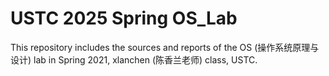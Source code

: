 # USTC 2025 Spring OS_Lab
This repository includes the sources and reports of the OS (操作系统原理与设计) lab in Spring 2021, xlanchen (陈香兰老师) class, USTC.
